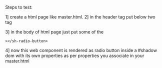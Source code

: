 
Steps to test:

1] create a html page like master.html.
2] in  the header tag <head> put below two tag

<link rel="stylesheet" href="https://rawgit.com/bhabanip07/shui-component-radio/master/shuiRadio.css">
<script src="https://rawgit.com/bhabanip07/shui-component-radio/master/shuiRadio.js" async></script>

3] in the body of html page just put some of the 

<body>
<div class="light group">
  <div class="component-wrapper">
    <sh-radio-button data-radioid="id1"
      data-scheme="light"
      data-name="selectionLight"
      data-label="First Siemens"
      data-disabled=true
    ></sh-radio-button>
  </div>
  <div class="component-wrapper">
    <sh-radio-button
      data-radioid="id2"
      data-scheme="light"
      data-name="selectionLight"
      data-label="Third one"
	 
    ></sh-radio-button>
  </div>
</div>
</body>

4] now  this <sh-radio-button> web component is rendered as radio button inside a #shadow dom  with its own properties as per properties you associate in your master.html
